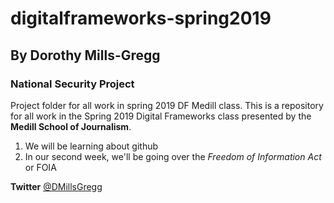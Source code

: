 # digitalframeworks-spring2019
## By Dorothy Mills-Gregg
### National Security Project

Project folder for all work in spring 2019 DF Medill class. This is a repository for all work in the Spring 2019 Digital Frameworks class presented by the **Medill School of Journalism**.

1. We will be learning about github
1. In our second week, we'll be going over the *Freedom of Information Act* or FOIA

__Twitter__
[@DMillsGregg](www.twitter.com/DMillsGregg)
